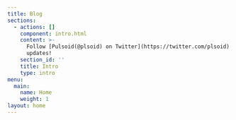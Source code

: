 ```yaml
---
title: Blog
sections:
  - actions: []
    component: intro.html
    content: >-
      Follow [Pulsoid(@plsoid) on Twitter](https://twitter.com/plsoid) for
      updates!
    section_id: ''
    title: Intro
    type: intro
menu:
  main:
    name: Home
    weight: 1
layout: home
---
```


